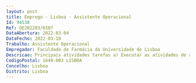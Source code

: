 ```yaml
--- 
layout: post
title: Emprego - Lisboa - Assistente Operacional
Id: 94538
Ref: OE202203/0107
DataAbertura: 2022-03-04
DataFecho: 2022-03-18
Trabalho: Assistente Operacional
Empregador: Faculdade de Farmácia da Universidade de Lisboa
Descricao: Principais atividades tarefas a)	Executar as atividades de apoio às aulas e respetivo acompanhamento de docentes e alunos nas instalações (nomeadamente a abertura e fecho de salas de aula, anfiteatros e auditórios) b)	Assegurar o cumprimento de horários e avisar os alunos de qualquer alteração de salas ou ausência do professor c)	Disponibilizar os bens necessários à lecionação, designadamente, comandos remotos, apagadores e marcadores d)	Alertar, superiormente, para situações anómalas ao funcionamento, nomeadamente, situações de sujidade, desarrumação e má utilização de espaços e equipamentos e)	Garantir as condições de higienização das salas, nas mudanças de aula  manter operacionais os objetos de higienização de salas (Gel desinfetante, álcool, toalhetes) f)	Acompanhar as tarefas de atendimento e promovendo o encaminhamento dos utilizadores da Faculdade, quando necessário aos Serviços e às respetivas salas (controlando também as entradas e as saídas da Faculdade) g)	Prestar informações, utilizar equipamentos de comunicação, incluindo estabelecer ligações telefónicas, receber e transmitir mensagens, agendamento de salas e auditórios h)	Reproduzir documentos com utilização de equipamento próprio, assegurando a sua manutenção e gestão de stocks necessários ao seu bom funcionamento i)	Fazer entregas de expediente na Faculdade, nos correios, na Reitoria e em outros organismos sempre que solicitado j)	Outras funções de carácter geral que superiormente se entender atribuir Competências da função a)	Conhecimento e experiência  Capacidade para aplicar, de forma adequada, os conhecimentos e experiência profissional essenciais para o desempenho das suas tarefas e atividades b)	Organização e método de trabalho  Capacidade para organizar as suas tarefas e atividades e realizá las de forma metódica.c)	Responsabilidade e compromisso com o Serviço  Capacidade para reconhecer o contributo da sua atividade para o funcionamento do serviço, desempenhando as suas tarefas e atividades de forma diligente e responsável d)	Trabalho de equipa e cooperação  Capacidade para se integrar em equipas de trabalho e cooperar com outros de forma ativa.
CodigoPostal: 1649-003 LISBOA
Concelho: Lisboa
Distrito: Lisboa
--- 
```

